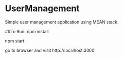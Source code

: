 # UserManagement

Simple user management application using MEAN stack.

##To Run:
npm install

npm start

go to browser and visit http://localhost:3000
